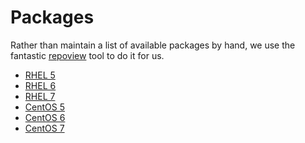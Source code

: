 # Packages

Rather than maintain a list of available packages by hand, we use the fantastic [repoview][1] tool
to do it for us.

* [RHEL 5][2]
* [RHEL 6][3]
* [RHEL 7][4]
* [CentOS 5][5]
* [CentOS 6][6]
* [CentOS 7][7]

[1]: https://fedorahosted.org/repoview/
[2]: https://dl.iuscommunity.org/pub/ius/stable/Redhat/5/x86_64/repoview/
[3]: https://dl.iuscommunity.org/pub/ius/stable/Redhat/6/x86_64/repoview/
[4]: https://dl.iuscommunity.org/pub/ius/stable/Redhat/7/x86_64/repoview/
[5]: https://dl.iuscommunity.org/pub/ius/stable/CentOS/5/x86_64/repoview/
[6]: https://dl.iuscommunity.org/pub/ius/stable/CentOS/6/x86_64/repoview/
[7]: https://dl.iuscommunity.org/pub/ius/stable/CentOS/7/x86_64/repoview/
